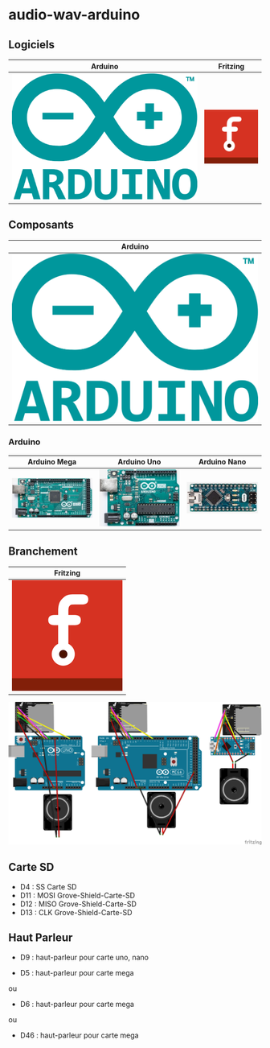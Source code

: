 # audio-wav-arduino

## Logiciels
| Arduino | Fritzing |
| :-----: | :------: |
| ![](/icone/Arduino.png) | ![](/icone/Fritzing.png) |

## Composants
| Arduino | 
| :-----: |
| ![](/icone/Arduino.png) | 
### Arduino
| Arduino Mega  | Arduino Uno | Arduino Nano |
| :-------------: | :-------------: | :-------------: |
| ![](/composants/Arduino%20Mega.jpg) | ![](/composants/Arduino%20Uno.jpg) | ![](/composants/Arduino%20Nano.jpg) |

## Branchement
| Fritzing |
| :-------------: |
| ![](/icone/Fritzing.png) |

![](/fritzing/Untitled_Sketch.png)

## Carte SD
* D4 : SS Carte SD
* D11 : MOSI Grove-Shield-Carte-SD
* D12 : MISO Grove-Shield-Carte-SD
* D13 : CLK Grove-Shield-Carte-SD

## Haut Parleur
* D9 : haut-parleur pour carte uno, nano

* D5 : haut-parleur pour carte mega

ou
* D6 : haut-parleur pour carte mega

ou
* D46 : haut-parleur pour carte mega
